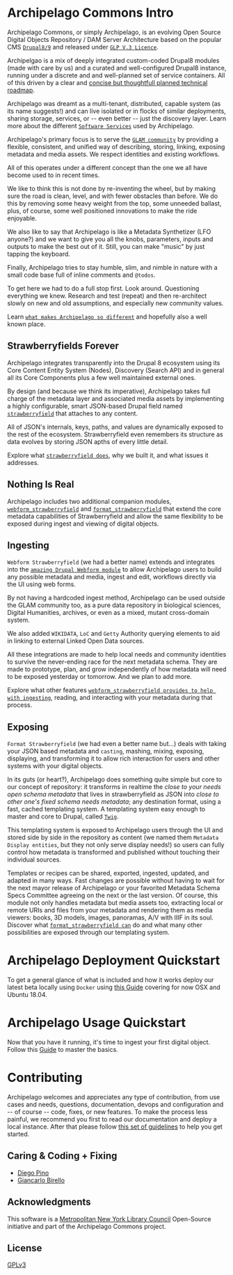 # Archipelago Commons Intro

Archipelago Commons, or simply Archipelago, is an evolving Open Source Digital Objects Repository / DAM Server Architecture based
on the popular CMS [`Drupal8/9`](https://www.drupal.org) and released under [`GLP V.3 Licence`](https://www.gnu.org/licenses/gpl-3.0.txt). 

Archipelgao is a mix of deeply integrated custom-coded Drupal8 modules (made with care by us) and a curated and well-configured Drupal8 instance, running under a discrete and and well-planned set of service containers. 
All of this driven by a clear and [concise but thoughtfull planned technical roadmap](https://github.com/esmero/archipelago-deployment/issues/5). 

Archipelago was dreamt as a multi-tenant, distributed, capable system (as its name suggests!) and can live isolated or in flocks of similar deployments, sharing storage, services, or -- even better -- just the discovery layer. Learn more about the different [`Software Services`](devops.md) used by Archipelago.

Archipelago's primary focus is to serve the [`GLAM community`](https://en.wikipedia.org/wiki/GLAM_(industry_sector)) by providing a flexible, consistent, and unified way of describing, storing, linking, exposing metadata and media assets. We respect identities and existing workflows.

All of this operates under a  different concept than the one we all have become used to in recent times. 

We like to think this is not done by re-inventing the wheel, but by making sure the road is clean, level, and with fewer obstacles
than before. We do this by removing some heavy weight from the top, some unneeded ballast, plus, of course, some well positioned innovations to make the ride enjoyable. 

We also like to say that Archipelago is like a Metadata Synthetizer (LFO anyone?) and we want to give you all the knobs, parameters, inputs and outputs to make the best out of it. Still, you can make "music" by just tapping the keyboard. 

Finally, Archipelago tries to stay humble, slim, and nimble in nature with a small code base full of inline comments and `@todos`. 

To get here we had to do a full stop first. Look around. Questioning everything we knew. Research and test (repeat) and then re-architect slowly on new and old assumptions, and especially new community values. 

Learn [`what makes Archipelago so different`](docs/ourtake.md) and hopefully also a well known place.


## Strawberryfields Forever

Archipelago integrates transparently into the Drupal 8 ecosystem using its Core Content Entity System (Nodes), Discovery (Search API) and in general all its Core Components plus a few well maintained external ones. 

By design (and because we think its imperative), Archipelago takes full charge of the metadata layer and associated media assets by implementing a highly configurable, smart JSON-based Drupal field named [`strawberryfield`](https://github.com/esmero/strawberryfield/tree/8.x-1.0-beta1) that attaches to any content. 

All of JSON's internals, keys, paths, and values are dynamically exposed to the rest of the ecosystem. Strawberryfield even remembers its structure as data evolves by storing JSON apths of every little detail. 

Explore what [`strawberryfield does`](docs/strawberryfield.md), why we built it, and what issues it addresses.

## Nothing Is Real

Archipelago includes two additional companion modules, [`webform_strawberryfield`](https://github.com/esmero/webform_strawberryfield/tree/8.x-1.0-beta1) and [`format_strawberryfield`](https://github.com/esmero/webform_strawberryfield/tree/8.x-1.0-beta1) that
extend the core metadata capabilities of Strawberryfield and allow the same flexibility to be exposed during ingest and viewing of digital objects.

## Ingesting

`Webform Strawberryfield` (we had a better name) extends and integrates into the [`amazing Drupal Webform module`](https://www.drupal.org/project/webform) to allow Archipelago users to build any possible metadata and media, ingest and edit, workflows directly via the UI using web forms. 

By not having a hardcoded ingest method, Archipelago can be used outside the GLAM community too, as a pure data repository in biological sciences, Digital Humanities, archives, or even as a mixed, mutant cross-domain system. 

We also added `WIKIDATA`, `LoC` and `Getty` Authority querying elements to aid in linking to external Linked Open Data sources. 

All these integrations are made to help local needs and community identities to survive the never-ending race for the next metadata schema. They are made to prototype, plan, and grow independently of how metadata will need to be exposed yesterday or tomorrow. And we plan to add more. 

Explore what other features [`webform_strawberryfield provides to help with ingesting`](docs/webform.md), reading, and interacting with your metadata during that process.

## Exposing
`Format Strawberryfield` (we had even a better name but...) deals with taking your JSON based metadata and `casting`, mashing, mixing, exposing, displaying, and transforming it to allow rich interaction for users and other systems with your digital objects. 

In its guts (or heart?), Archipelago does something quite simple but core to our concept of repository: it transforms in realtime the _close to your needs open schema metadata_ that lives in strawberryfield as JSON into _close to other one's fixed schema needs metadata_; any destination format, using a fast, cached templating system. A templating system easy enough to master and core to Drupal, called [`Twig`](https://twig.symfony.com/doc/2.x/). 

This templating system is exposed to Archipelago users through the UI and stored side by side in the repository as content 
(we named them `Metadata Display entities`, but they not only serve display needs!) so users can fully control how metadata is transformed and published without touching their individual sources.

Templates or recipes can be shared, exported, ingested, updated, and adapted in many ways. Fast changes are possible without having to wait for the next mayor release of Archipelago or your favorited Metadata Schema Specs Committee agreeing on the next or the last version. Of course, this module not only handles metadata but media assets too, extracting local or remote URIs and files from your metadata and rendering them as media viewers: books, 3D models, images, panoramas, A/V with IIIF in its soul. Discover what [`format_strawberryfield can`](format.md) do and what many other possibilities are exposed through our templating system.

# Archipelago Deployment Quickstart

To get a general glance of what is included and how it works deploy our latest beta locally using `Docker` using [this Guide](https://github.com/esmero/archipelago-deployment/blob/8.x-1.0-beta1/README.md) covering for now OSX and Ubuntu 18.04.

# Archipelago Usage Quickstart

Now that you have it running, it's time to ingest your first digital object. Follow this [Guide](docs/firstobject.md) to master the basics.

# Contributing

Archipelago welcomes and appreciates any type of contribution, from use cases and needs, questions, documentation, devops and configuration and -- of course -- code, fixes, or new features. To make the process less painful, we recommend you first to read our documentation and deploy a local instance. After that please follow [this set of guidelines](docs/giveortake.md) to help you get started.

## Caring & Coding + Fixing

* [Diego Pino](https://github.com/DiegoPino)
* [Giancarlo Birello](https://github.com/giancarlobi)

## Acknowledgments

This software is a [Metropolitan New York Library Council](metro.org) Open-Source initiative and part of the Archipelago Commons project.

## License

[GPLv3](http://www.gnu.org/licenses/gpl-3.0.txt)
